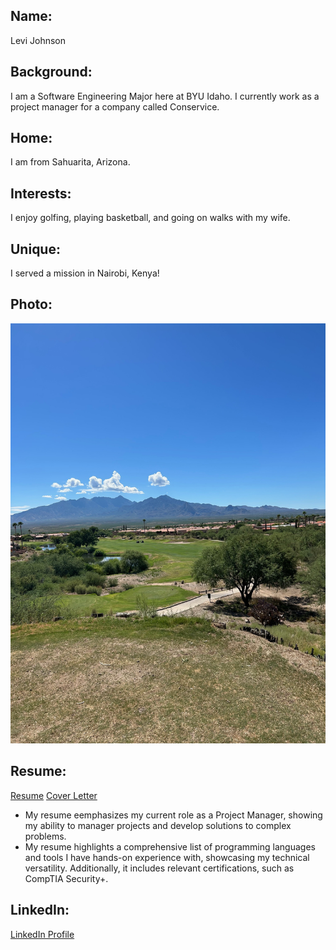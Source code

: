 ## Name:

Levi Johnson

## Background:

I am a Software Engineering Major here at BYU Idaho. I currently work as a project manager for a company called Conservice.

## Home:

I am from Sahuarita, Arizona.

## Interests:

I enjoy golfing, playing basketball, and going on walks with my wife.

## Unique:

I served a mission in Nairobi, Kenya!

## Photo:

![Tee Box](https://github.com/levijohnson1227/CSE397/blob/main/IMG_1004.jpg)

## Resume:

[Resume](https://github.com/levijohnson1227/CSE397/blob/main/LeviJohnsonResume.pdf)
[Cover Letter](https://github.com/levijohnson1227/CSE397/blob/main/CoverLetter.pdf)

- My resume eemphasizes my current role as a Project Manager, showing my ability to manager projects and develop solutions to complex problems.
- My resume highlights a comprehensive list of programming languages and tools I have hands-on experience with, showcasing my technical versatility. Additionally, it includes relevant certifications, such as CompTIA Security+.

## LinkedIn:

[LinkedIn Profile](www.linkedin.com/in/levi-johnson-b35511204)

